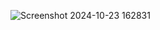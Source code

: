 
![Screenshot 2024-10-23 162831](https://github.com/user-attachments/assets/17fea4b9-10e2-4f63-a988-7315072f20a2)
